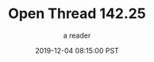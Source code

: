 ---
layout: podcast
title: "Open Thread 142.25"
author: a reader
description: https://slatestarcodex.com/2019/12/04/open-thread-142-25/
date: 2019-12-04 08:15:00 PST
length: 58943
duration: 15
guid: open-thread-142-25
---